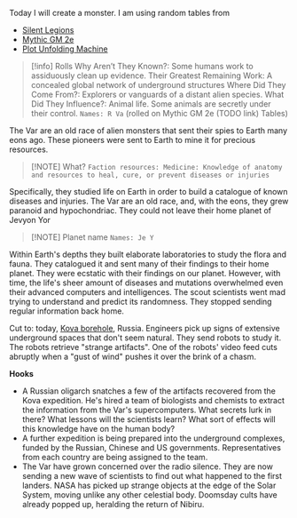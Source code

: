 Today I will create a monster. I am using random tables from

- [Silent Legions](https://www.drivethrurpg.com/en/product/145769/silent-legions?affiliate_id=1026766)
- [Mythic GM 2e](https://www.drivethrurpg.com/en/product/422929/mythic-game-master-emulator-second-edition?affiliate_id=1026766)
- [Plot Unfolding Machine](https://www.drivethrurpg.com/en/product/457293/plot-unfolding-machine?affiliate_id=1026766)

> [!info] Rolls
> Why Aren’t They Known?: Some humans work to assiduously clean up evidence.
> Their Greatest Remaining Work: A concealed global network of underground structures
> Where Did They Come From?: Explorers or vanguards of a distant alien species.
> What Did They Influence?: Animal life. Some animals are secretly under their control.
> `Names: R Va` (rolled on Mythic GM 2e (TODO link) Tables)

The Var are an old race of alien monsters that sent their spies to Earth many eons ago. These pioneers were sent to Earth to mine it for precious resources.


> [!NOTE] What?
> `Faction resources: Medicine: Knowledge of anatomy and resources to heal, cure, or prevent diseases or injuries`

Specifically, they studied life on Earth in order to build a catalogue of known diseases and injuries. The Var are an old race, and, with the eons, they grew paranoid and hypochondriac. They could not leave their home planet of Jevyon Yor


> [!NOTE] Planet name
> `Names: Je Y`

Within Earth's depths they built elaborate laboratories to study the flora and fauna. They catalogued it and sent many of their findings to their home planet. They were ecstatic with their findings on our planet. However, with time, the life's sheer amount of diseases and mutations overwhelmed even their advanced computers and intelligences. The scout scientists went mad trying to understand and predict its randomness. They stopped sending regular information back home.

Cut to: today, [Kova borehole](https://www.wikiwand.com/en/articles/Kola_Superdeep_Borehole), Russia. Engineers pick up signs of extensive underground spaces that don't seem natural. They send robots to study it. The robots retrieve "strange artifacts". One of the robots' video feed cuts abruptly when a "gust of wind" pushes it over the brink of a chasm.

**Hooks**

- A Russian oligarch snatches a few of the artifacts recovered from the Kova expedition. He's hired a team of biologists and chemists to extract the information from the Var's supercomputers. What secrets lurk in there? What lessons will the scientists learn? What sort of effects will this knowledge have on the human body?
- A further expedition is being prepared into the underground complexes, funded by the Russian, Chinese and US governments. Representatives from each country are being assigned to the team. 
- The Var have grown concerned over the radio silence. They are now sending a new wave of scientists to find out what happened to the first landers. NASA has picked up strange objects at the edge of the Solar System, moving unlike any other celestial body. Doomsday cults have already popped up, heralding the return of Nibiru.

